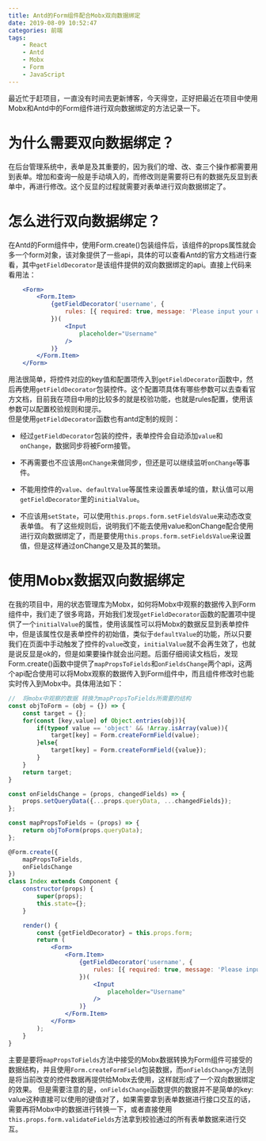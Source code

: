```yaml
---
title: Antd的Form组件配合Mobx双向数据绑定
date: 2019-08-09 10:52:47
categories: 前端
tags:
    - React
    - Antd
    - Mobx
    - Form
    - JavaScript
---
```

最近忙于赶项目，一直没有时间去更新博客，今天得空，正好把最近在项目中使用Mobx和Antd中的Form组件进行双向数据绑定的方法记录一下。
# 为什么需要双向数据绑定？
在后台管理系统中，表单是及其重要的，因为我们的增、改、查三个操作都需要用到表单。增加和查询一般是手动填入的，而修改则是需要将已有的数据先反显到表单中，再进行修改。这个反显的过程就需要对表单进行双向数据绑定了。
# 怎么进行双向数据绑定？
在Antd的Form组件中，使用Form.create()包装组件后，该组件的props属性就会多一个form对象，该对象提供了一些api，具体的可以查看Antd的官方文档进行查看，其中`getFieldDecorator`是该组件提供的双向数据绑定的api。直接上代码来看用法：
```jsx
    <Form>
        <Form.Item>
            {getFieldDecorator('username', {
                rules: [{ required: true, message: 'Please input your username!' }],
            })(
                <Input
                    placeholder="Username"
                />
            )}
        </Form.Item>
    </Form>
```
用法很简单，将控件对应的key值和配置项传入到`getFieldDecorator`函数中，然后再使用`getFieldDecorator`包装控件。这个配置项具体有哪些参数可以去查看官方文档，目前我在项目中用的比较多的就是校验功能，也就是rules配置，使用该参数可以配置校验规则和提示。  
但是使用`getFieldDecorator`函数也有antd定制的规则：
+ 经过`getFieldDecorator`包装的控件，表单控件会自动添加`value`和`onChange`，数据同步将被Form接管。
- 不再需要也不应该用`onChange`来做同步，但还是可以继续监听`onChange`等事件。
* 不能用控件的`value`、`defaultValue`等属性来设置表单域的值，默认值可以用`getFieldDecorator`里的`initialValue`。
+ 不应该用`setState`，可以使用`this.props.form.setFieldsValue`来动态改变表单值。
有了这些规则后，说明我们不能去使用value和onChange配合使用进行双向数据绑定了，而是要使用`this.props.form.setFieldsValue`来设置值，但是这样通过onChange又是及其的繁琐。

# 使用Mobx数据双向数据绑定
在我的项目中，用的状态管理库为Mobx，如何将Mobx中观察的数据传入到Form组件中，我们走了很多弯路，开始我们发现`getFieldDecorator`函数的配置项中提供了一个`initialValue`的属性，使用该属性可以将Mobx的数据反显到表单控件中，但是该属性仅是表单控件的初始值，类似于`defaultValue`的功能，所以只要我们在页面中手动触发了控件的`value`改变，`initialValue`就不会再生效了，也就是说反显是ok的，但是如果要操作就会出问题。后面仔细阅读文档后，发现Form.create()函数中提供了`mapPropsToFields`和`onFieldsChange`两个api，这两个api配合使用可以将Mobx观察的数据传入到Form组件中，而且组件修改时也能实时传入到Mobx中。具体用法如下：
```jsx
//  将mobx中观察的数据 转换为mapPropsToFields所需要的结构
const objToForm = (obj = {}) => {
    const target = {};
    for(const [key,value] of Object.entries(obj)){
        if(typeof value == 'object' && !Array.isArray(value)){
            target[key] = Form.createFormField(value);
        }else{
            target[key] = Form.createFormField({value});
        }
    }
    return target;
}

const onFieldsChange = (props, changedFields) => {
    props.setQueryData({...props.queryData, ...changedFields});
};

const mapPropsToFields = (props) => {
    return objToForm(props.queryData);
};

@Form.create({
    mapPropsToFields,
    onFieldsChange
})
class Index extends Component {
    constructor(props) {
        super(props);
        this.state={};
    }

    render() {
        const {getFieldDecorator} = this.props.form;
        return (
            <Form>
                <Form.Item>
                    {getFieldDecorator('username', {
                        rules: [{ required: true, message: 'Please input your username!' }],
                    })(
                        <Input
                            placeholder="Username"
                        />
                    )}
                </Form.Item>
            </Form>
        );
    }
}
```
主要是要将`mapPropsToFields`方法中接受的Mobx数据转换为Form组件可接受的数据结构，并且使用`Form.createFormField`包装数据，而`onFieldsChange`方法则是将当前改变的控件数据再提供给Mobx去使用，这样就形成了一个双向数据绑定的效果。
但是需要注意的是，`onFieldsChange`函数提供的数据并不是简单的key: value这种直接可以使用的键值对了，如果需要拿到表单数据进行接口交互的话，需要再将Mobx中的数据进行转换一下，或者直接使用`this.props.form.validateFields`方法拿到校验通过的所有表单数据来进行交互。